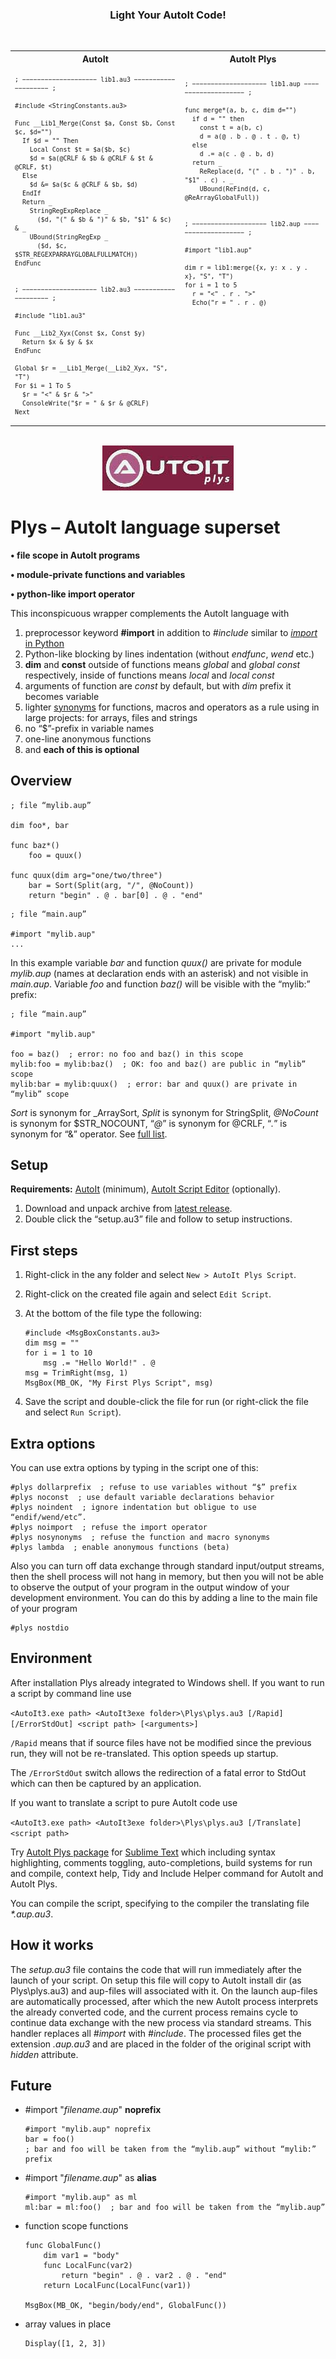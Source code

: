 ﻿<div align="center">
<h3>Light Your AutoIt Code!</h3>
<br>

<table>
<tr><th>AutoIt</th><th>AutoIt Plys</th></tr>
<tr align="left"><td><sub>

```autoit
; −−−−−−−−−−−−−−−−−−−− lib1.au3 −−−−−−−−−−−−−−−−−−−− ;

#include <StringConstants.au3>

Func __Lib1_Merge(Const $a, Const $b, Const $c, $d="")
  If $d = "" Then
    Local Const $t = $a($b, $c)
    $d = $a(@CRLF & $b & @CRLF & $t & @CRLF, $t)
  Else
    $d &= $a($c & @CRLF & $b, $d)
  EndIf
  Return _
    StringRegExpReplace _
      ($d, "(" & $b & ")" & $b, "$1" & $c) & _
    UBound(StringRegExp _
      ($d, $c, $STR_REGEXPARRAYGLOBALFULLMATCH))
EndFunc


; −−−−−−−−−−−−−−−−−−−− lib2.au3 −−−−−−−−−−−−−−−−−−−− ;

#include "lib1.au3"

Func __Lib2_Xyx(Const $x, Const $y)
  Return $x & $y & $x
EndFunc

Global $r = __Lib1_Merge(__Lib2_Xyx, "S", "T")
For $i = 1 To 5
  $r = "<" & $r & ">"
  ConsoleWrite("$r = " & $r & @CRLF)
Next
```

</sub></td><td><sub>

```autoit
; −−−−−−−−−−−−−−−−−−−− lib1.aup −−−−−−−−−−−−−−−−−−−− ;

func merge*(a, b, c, dim d="")
  if d = "" then
    const t = a(b, c)
    d = a(@ . b . @ . t . @, t)
  else
    d .= a(c . @ . b, d)
  return _
    ReReplace(d, "(" . b . ")" . b, "$1" . c) . _
    UBound(ReFind(d, c, @ReArrayGlobalFull))


; −−−−−−−−−−−−−−−−−−−− lib2.aup −−−−−−−−−−−−−−−−−−−− ;

#import "lib1.aup"

dim r = lib1:merge({x, y: x . y . x}, "S", "T")
for i = 1 to 5
  r = "<" . r . ">"
  Echo("r = " . r . @)













```

</sub></td></tr>
</table>
<br>
<img alt="Plys logo" src="/help_translator/autoit_11_210x72.jpg">
</div>

# Plys – AutoIt language superset

<p><strong>• file scope in AutoIt programs</strong></p>

<p><strong>• module-private functions and variables</strong></p>

<p><strong>• python-like import operator</strong></p>


This inconspicuous wrapper complements the AutoIt language with

1. preprocessor keyword **#import** in addition to *#include* similar to [*import* in Python](https://en.wikibooks.org/wiki/Python_Programming/Modules#Importing_a_Module)
1. Python-like blocking by lines indentation (without *endfunc*, *wend* etc.)
1. **dim** and **const** outside of functions means *global* and *global const* respectively, inside of functions means *local* and *local const*
1. arguments of function are *const* by default, but with *dim* prefix it becomes variable
1. lighter [synonyms](synonyms.md) for functions, macros and operators as a rule using in large projects: for arrays, files and strings
1. no “$”-prefix in variable names
1. one-line anonymous functions
1. and **each of this is optional**


## Overview

```autoit
; file “mylib.aup”

dim foo*, bar

func baz*()
    foo = quux()

func quux(dim arg="one/two/three")
    bar = Sort(Split(arg, "/", @NoCount))
    return "begin" . @ . bar[0] . @ . "end"
```

```autoit
; file “main.aup”

#import "mylib.aup"
...
```

In this example variable *bar* and function *quux()* are private for module *mylib.aup* (names at declaration ends with an asterisk) and not visible in *main.aup*. Variable *foo* and function *baz()* will be visible with the “mylib:” prefix:

```autoit
; file “main.aup”

#import "mylib.aup"

foo = baz()  ; error: no foo and baz() in this scope
mylib:foo = mylib:baz()  ; OK: foo and baz() are public in “mylib” scope
mylib:bar = mylib:quux()  ; error: bar and quux() are private in “mylib” scope
```

*Sort* is synonym for \_ArraySort, *Split* is synonym for StringSplit, *@NoCount* is synonym for $STR_NOCOUNT, “*@*” is synonym for @CRLF, “*.*” is synonym for “&” operator. See [full list](synonyms.md).


## Setup

**Requirements:** [AutoIt](https://www.autoitscript.com/site/autoit/downloads/) (minimum), [AutoIt Script Editor](https://www.autoitscript.com/site/autoit-script-editor/downloads/) (optionally).


1. Download and unpack archive from [latest release](https://github.com/NSUSpray/Plys/releases/latest).
1. Double click the “setup.au3” file and follow to setup instructions.


## First steps

1. Right-click in the any folder and select `New > AutoIt Plys Script`.
1. Right-click on the created file again and select `Edit Script`.
1. At the bottom of the file type the following:

    ```autoit
    #include <MsgBoxConstants.au3>
    dim msg = ""
    for i = 1 to 10
        msg .= "Hello World!" . @
    msg = TrimRight(msg, 1)
    MsgBox(MB_OK, "My First Plys Script", msg)
    ```

1. Save the script and double-click the file for run (or right-click the file and select `Run Script`).


## Extra options

You can use extra options by typing in the script one of this:

```autoit
#plys dollarprefix  ; refuse to use variables without “$” prefix
#plys noconst  ; use default variable declarations behavior
#plys noindent  ; ignore indentation but obligue to use “endif/wend/etc”.
#plys noimport  ; refuse the import operator
#plys nosynonyms  ; refuse the function and macro synonyms
#plys lambda  ; enable anonymous functions (beta)
```

Also you can turn off data exchange through standard input/output streams, then the shell process will not hang in memory, but then you will not be able to observe the output of your program in the output window of your development environment. You can do this by adding a line to the main file of your program

```autoit
#plys nostdio
```


## Environment

After installation Plys already integrated to Windows shell. If you want to run a script by command line use

```<AutoIt3.exe path> <AutoIt3exe folder>\Plys\plys.au3 [/Rapid] [/ErrorStdOut] <script path> [<arguments>]```

`/Rapid` means that if source files have not be modified since the previous run, they will not be re-translated. This option speeds up startup.

The `/ErrorStdOut` switch allows the redirection of a fatal error to StdOut which can then be captured by an application.

If you want to translate a script to pure AutoIt code use

```<AutoIt3.exe path> <AutoIt3exe folder>\Plys\plys.au3 [/Translate] <script path>```

Try [AutoIt Plys package](https://github.com/NSUSpray/AutoItPlysSublime) for [Sublime Text](https://www.sublimetext.com/) which including syntax highlighting, comments toggling, auto-completions, build systems for run and compile, context help, Tidy and Include Helper command for AutoIt and AutoIt Plys.

You can compile the script, specifying to the compiler the translating file *\*.aup.au3*.


## How it works

The *setup.au3* file contains the code that will run immediately after the launch of your script. On setup this file will copy to AutoIt install dir (as Plys\plys.au3) and aup-files will associated with it. On the launch aup-files are automatically processed, after which the new AutoIt process interprets the already converted code, and the current process remains cycle to continue data exchange with the new process via standard streams. This handler replaces all *#import* with *#include*. The processed files get the extension *.aup.au3* and are placed in the folder of the original script with *hidden* attribute.


## Future

* \#import "*filename.aup*" **noprefix**

    ```autoit
    #import "mylib.aup" noprefix
    bar = foo()
    ; bar and foo will be taken from the “mylib.aup” without “mylib:” prefix
    ```

* \#import "*filename.aup*" as **alias**

    ```autoit
    #import "mylib.aup" as ml
    ml:bar = ml:foo()  ; bar and foo will be taken from the “mylib.aup”
    ```

* function scope functions

    ```autoit
    func GlobalFunc()
        dim var1 = "body"
        func LocalFunc(var2)
            return "begin" . @ . var2 . @ . "end"
        return LocalFunc(LocalFunc(var1))

    MsgBox(MB_OK, "begin/body/end", GlobalFunc())
    ```

* array values in place

    ```autoit
    Display([1, 2, 3])
    ```